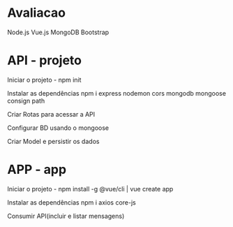# Avaliacao

Node.js
Vue.js
MongoDB
Bootstrap
 
 
# API - projeto


Iniciar o projeto - npm init

Instalar as dependências npm i express nodemon cors mongodb mongoose consign path

Criar Rotas para acessar a API

Configurar BD usando o mongoose

Criar Model e persistir os dados


# APP - app


Iniciar o projeto - npm install -g @vue/cli | vue create app

Instalar as dependências npm i axios core-js

Consumir API(incluir e listar mensagens)


